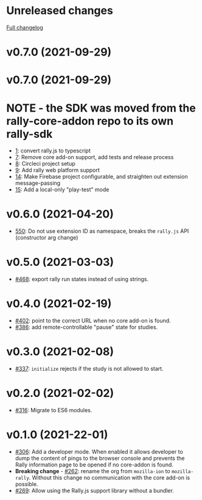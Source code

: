 # Unreleased changes

[Full changelog](https://github.com/mozilla-rally/rally-sdk/compare/v0.7.0...master)

# v0.7.0 (2021-09-29)


# v0.7.0 (2021-09-29)

# NOTE - the SDK was moved from the rally-core-addon repo to its own rally-sdk

* [1](https://github.com/mozilla-rally/rally-sdk/pull/1): convert rally.js to typescript
* [7](https://github.com/mozilla-rally/rally-sdk/pull/7): Remove core add-on support, add tests and release process
* [8](https://github.com/mozilla-rally/rally-sdk/pull/8): Circleci project setup
* [9](https://github.com/mozilla-rally/rally-sdk/pull/9): Add rally web platform support
* [14](https://github.com/mozilla-rally/rally-sdk/pull/14): Make Firebase project configurable, and straighten out extension message-passing
* [15](https://github.com/mozilla-rally/rally-sdk/pull/15): Add a local-only "play-test" mode

# v0.6.0 (2021-04-20)

* [550](https://github.com/mozilla-rally/rally-core-addon/pull/550): Do not use extension ID as namespace, breaks the `rally.js` API (constructor arg change)

# v0.5.0 (2021-03-03)

* [#468](https://github.com/mozilla-rally/rally-core-addon/pull/468): export rally run states instead of using strings.

# v0.4.0 (2021-02-19)

* [#402](https://github.com/mozilla-rally/rally-core-addon/pull/402): point to the correct URL when no core add-on is found.
* [#386](https://github.com/mozilla-rally/rally-core-addon/pull/386): add remote-controllable "pause" state for studies.

# v0.3.0 (2021-02-08)

* [#337](https://github.com/mozilla-rally/rally-core-addon/pull/337): `initialize` rejects if the study is not allowed to start.

# v0.2.0 (2021-02-02)

* [#316](https://github.com/mozilla-rally/rally-core-addon/pull/316): Migrate to ES6 modules.

# v0.1.0 (2021-22-01)

* [#306](https://github.com/mozilla-rally/core-addon/pull/306): Add a developer mode. When enabled it allows developer to dump the content of pings to the browser console and prevents the Rally information page to be opened if no core-addon is found.
* **Breaking change** - [#262](https://github.com/mozilla-rally/core-addon/pull/262): rename the org from `mozilla-ion` to `mozilla-rally`. Without this change no communication with the core add-on is possible.
* [#269](https://github.com/mozilla-rally/core-addon/pull/269): Allow using the Rally.js support library without a bundler.
